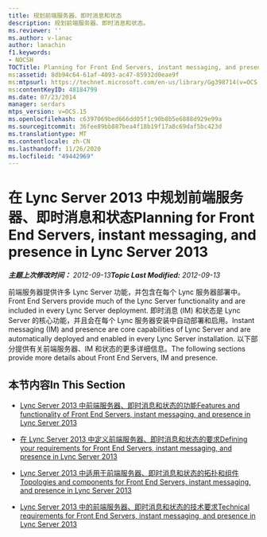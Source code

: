 ```yaml
---
title: 规划前端服务器、即时消息和状态
description: 规划前端服务器、即时消息和状态。
ms.reviewer: ''
ms.author: v-lanac
author: lanachin
f1.keywords:
- NOCSH
TOCTitle: Planning for Front End Servers, instant messaging, and presence
ms:assetid: 8db94c64-61af-4093-ac47-85932d0eae9f
ms:mtpsurl: https://technet.microsoft.com/en-us/library/Gg398714(v=OCS.15)
ms:contentKeyID: 48184799
ms.date: 07/23/2014
manager: serdars
mtps_version: v=OCS.15
ms.openlocfilehash: c6397069bed666dd05f1c90b8b5e6888d929e99a
ms.sourcegitcommit: 36fee89bb887bea4f18b19f17a8c69daf5bc423d
ms.translationtype: MT
ms.contentlocale: zh-CN
ms.lasthandoff: 11/26/2020
ms.locfileid: "49442969"
---
```

# <a name="planning-for-front-end-servers-instant-messaging-and-presence-in-lync-server-2013"></a><span data-ttu-id="6f7b5-103">在 Lync Server 2013 中规划前端服务器、即时消息和状态</span><span class="sxs-lookup"><span data-stu-id="6f7b5-103">Planning for Front End Servers, instant messaging, and presence in Lync Server 2013</span></span>

<div data-xmlns="http://www.w3.org/1999/xhtml">

<div class="topic" data-xmlns="http://www.w3.org/1999/xhtml" data-msxsl="urn:schemas-microsoft-com:xslt" data-cs="https://msdn.microsoft.com/">

<div data-asp="https://msdn2.microsoft.com/asp">



</div>

<div id="mainSection">

<div id="mainBody"><span data-ttu-id="6f7b5-104">

<span> </span></span><span class="sxs-lookup"><span data-stu-id="6f7b5-104">

<span> </span></span></span>

<span data-ttu-id="6f7b5-105">_**主题上次修改时间：** 2012-09-13_</span><span class="sxs-lookup"><span data-stu-id="6f7b5-105">_**Topic Last Modified:** 2012-09-13_</span></span>

<span data-ttu-id="6f7b5-106">前端服务器提供许多 Lync Server 功能，并包含在每个 Lync 服务器部署中。</span><span class="sxs-lookup"><span data-stu-id="6f7b5-106">Front End Servers provide much of the Lync Server functionality and are included in every Lync Server deployment.</span></span> <span data-ttu-id="6f7b5-107">即时消息 (IM) 和状态是 Lync Server 的核心功能，并且会在每个 Lync 服务器安装中自动部署和启用。</span><span class="sxs-lookup"><span data-stu-id="6f7b5-107">Instant messaging (IM) and presence are core capabilities of Lync Server and are automatically deployed and enabled in every Lync Server installation.</span></span> <span data-ttu-id="6f7b5-108">以下部分提供有关前端服务器、IM 和状态的更多详细信息。</span><span class="sxs-lookup"><span data-stu-id="6f7b5-108">The following sections provide more details about Front End Servers, IM and presence.</span></span>

<div>

## <a name="in-this-section"></a><span data-ttu-id="6f7b5-109">本节内容</span><span class="sxs-lookup"><span data-stu-id="6f7b5-109">In This Section</span></span>

  - [<span data-ttu-id="6f7b5-110">Lync Server 2013 中前端服务器、即时消息和状态的功能</span><span class="sxs-lookup"><span data-stu-id="6f7b5-110">Features and functionality of Front End Servers, instant messaging, and presence in Lync Server 2013</span></span>](lync-server-2013-features-and-functionality-of-front-end-servers-instant-messaging-and-presence.md)

  - [<span data-ttu-id="6f7b5-111">在 Lync Server 2013 中定义前端服务器、即时消息和状态的要求</span><span class="sxs-lookup"><span data-stu-id="6f7b5-111">Defining your requirements for Front End Servers, instant messaging, and presence in Lync Server 2013</span></span>](lync-server-2013-defining-your-requirements-for-front-end-servers-instant-messaging-and-presence.md)

  - [<span data-ttu-id="6f7b5-112">Lync Server 2013 中适用于前端服务器、即时消息和状态的拓扑和组件</span><span class="sxs-lookup"><span data-stu-id="6f7b5-112">Topologies and components for Front End Servers, instant messaging, and presence in Lync Server 2013</span></span>](lync-server-2013-topologies-and-components-for-front-end-servers-instant-messaging-and-presence.md)

  - [<span data-ttu-id="6f7b5-113">Lync Server 2013 中的前端服务器、即时消息和状态的技术要求</span><span class="sxs-lookup"><span data-stu-id="6f7b5-113">Technical requirements for Front End Servers, instant messaging, and presence in Lync Server 2013</span></span>](lync-server-2013-technical-requirements-for-front-end-servers-instant-messaging-and-presence.md)

<span data-ttu-id="6f7b5-114"></div>

</div>

<span> </span>

</div>

</div>

</span><span class="sxs-lookup"><span data-stu-id="6f7b5-114"></div>

</div>

<span> </span>

</div>

</div>

</span></span></div>

